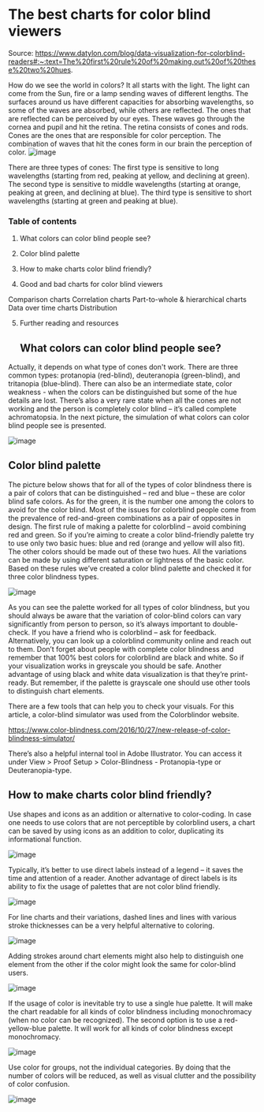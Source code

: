 # The best charts for color blind viewers

Source: https://www.datylon.com/blog/data-visualization-for-colorblind-readers#:~:text=The%20first%20rule%20of%20making,out%20of%20these%20two%20hues.



   How do we see the world in colors? It all starts with the light. The light can come from the Sun, fire or a lamp sending waves of different lengths. The surfaces around us have different capacities for absorbing wavelengths, so some of the waves are absorbed, while others are reflected. The ones that are reflected can be perceived by our eyes. These waves go through the cornea and pupil and hit the retina. The retina consists of cones and rods. Cones are the ones that are responsible for color perception. The combination of waves that hit the cones form in our brain the perception of color.
   ![image](https://github.com/liubovkyry/DataVisualization/assets/118057504/080ff03d-4873-4ba0-8d3e-53ee53e49248)

   There are three types of cones: The first type is sensitive to long wavelengths (starting from red, peaking at yellow, and declining at green). The second type is sensitive to middle wavelengths (starting at orange, peaking at green, and declining at blue). The third type is sensitive to short wavelengths (starting at green and peaking at blue).
   
### Table of contents
 

1. What colors can color blind people see?

2. Color blind palette

3. How to make charts color blind friendly?

4. Good and bad charts for color blind viewers

Comparison charts
Correlation charts
Part-to-whole & hierarchical charts
Data over time charts
Distribution

5. Further reading and resources

   ## What colors can color blind people see?
Actually, it depends on what type of cones don't work. There are three common types: protanopia (red-blind), deuteranopia (green-blind), and tritanopia (blue-blind). There can also be an intermediate state, color weakness - when the colors can be distinguished but some of the hue details are lost. There’s also a very rare state when all the cones are not working and the person is completely color blind – it’s called complete achromatopsia. In the next picture, the simulation of what colors can color blind people see is presented.

![image](https://github.com/liubovkyry/DataVisualization/assets/118057504/c778dea6-67c4-4a9a-98ef-632123da3f30)

## Color blind palette
The picture below shows that for all of the types of color blindness there is a pair of colors that can be distinguished – red and blue – these are color blind safe colors. As for the green, it is the number one among the colors to avoid for the color blind. Most of the issues for colorblind people come from the prevalence of red-and-green combinations as a pair of opposites in design. The first rule of making a palette for colorblind – avoid combining red and green. So if you’re aiming to create a color blind-friendly palette try to use only two basic hues: blue and red (orange and yellow will also fit). The other colors should be made out of these two hues. All the variations can be made by using different saturation or lightness of the basic color. Based on these rules we’ve created a color blind palette and checked it for three color blindness types. 

![image](https://github.com/liubovkyry/DataVisualization/assets/118057504/c2c6fcdc-d547-4c83-86eb-ac5020847e03)

As you can see the palette worked for all types of color blindness, but you should always be aware that the variation of color-blind colors can vary significantly from person to person, so it’s always important to double-check. If you have a friend who is colorblind – ask for feedback. Alternatively, you can look up a colorblind community online and reach out to them. Don’t forget about people with complete color blindness and remember that 100% best colors for colorblind are black and white. So if your visualization works in greyscale you should be safe. Another advantage of using black and white data visualization is that they’re print-ready. But remember, if the palette is grayscale one should use other tools to distinguish chart elements.

There are a few tools that can help you to check your visuals. For this article, a color-blind simulator was used from the Colorblindor website.

https://www.color-blindness.com/2016/10/27/new-release-of-color-blindness-simulator/

There’s also a helpful internal tool in Adobe Illustrator. You can access it under View > Proof Setup > Color-Blindness - Protanopia-type or Deuteranopia-type.

## How to make charts color blind friendly?
Use shapes and icons as an addition or alternative to color-coding. In case one needs to use colors that are not perceptible by colorblind users, a chart can be saved by using icons as an addition to color, duplicating its informational function.

![image](https://github.com/liubovkyry/DataVisualization/assets/118057504/d767d385-e68d-46e3-b9ca-35dd9dbccc9b)

Typically, it’s better to use direct labels instead of a legend – it saves the time and attention of a reader. Another advantage of direct labels is its ability to fix the usage of palettes that are not color blind friendly.

![image](https://github.com/liubovkyry/DataVisualization/assets/118057504/670a03b5-5d47-4c3c-b3fc-1003e0db99c1)



For line charts and their variations, dashed lines and lines with various stroke thicknesses can be a very helpful alternative to coloring.

![image](https://github.com/liubovkyry/DataVisualization/assets/118057504/bac11814-f899-4ce3-b529-e4d622858d5e)

Adding strokes around chart elements might also help to distinguish one element from the other if the color might look the same for color-blind users.

![image](https://github.com/liubovkyry/DataVisualization/assets/118057504/17ed931f-d7b4-4e2c-8ac4-7d57d8173817)

If the usage of color is inevitable try to use a single hue palette. It will make the chart readable for all kinds of color blindness including monochromacy (when no color can be recognized). The second option is to use a red-yellow-blue palette. It will work for all kinds of color blindness except monochromacy.

![image](https://github.com/liubovkyry/DataVisualization/assets/118057504/62729719-6414-45fb-a1df-c189498101ee)

Use color for groups, not the individual categories. By doing that the number of colors will be reduced, as well as visual clutter and the possibility of color confusion.

![image](https://github.com/liubovkyry/DataVisualization/assets/118057504/f276deb3-01ea-4442-8d28-7ada91a49566)
